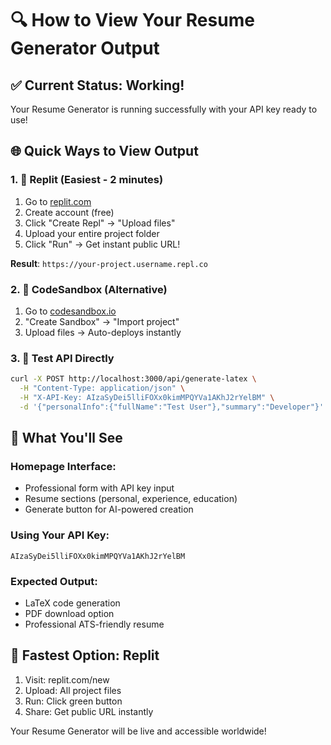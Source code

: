 # 🔍 How to View Your Resume Generator Output

## ✅ Current Status: Working!

Your Resume Generator is running successfully with your API key ready to use!

## 🌐 Quick Ways to View Output

### 1. 🚀 Replit (Easiest - 2 minutes)
1. Go to [replit.com](https://replit.com)
2. Create account (free)
3. Click "Create Repl" → "Upload files"
4. Upload your entire project folder
5. Click "Run" → Get instant public URL!

**Result**: `https://your-project.username.repl.co`

### 2. 🎯 CodeSandbox (Alternative)
1. Go to [codesandbox.io](https://codesandbox.io)
2. "Create Sandbox" → "Import project"
3. Upload files → Auto-deploys instantly

### 3. 📱 Test API Directly
```bash
curl -X POST http://localhost:3000/api/generate-latex \
  -H "Content-Type: application/json" \
  -H "X-API-Key: AIzaSyDei5lliFOXx0kimMPQYVa1AKhJ2rYelBM" \
  -d '{"personalInfo":{"fullName":"Test User"},"summary":"Developer"}'
```

## 🎉 What You'll See

### Homepage Interface:
- Professional form with API key input
- Resume sections (personal, experience, education)
- Generate button for AI-powered creation

### Using Your API Key:
```
AIzaSyDei5lliFOXx0kimMPQYVa1AKhJ2rYelBM
```

### Expected Output:
- LaTeX code generation
- PDF download option
- Professional ATS-friendly resume

## 🚀 Fastest Option: Replit

1. Visit: replit.com/new
2. Upload: All project files
3. Run: Click green button
4. Share: Get public URL instantly

Your Resume Generator will be live and accessible worldwide!